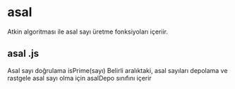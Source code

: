 # asal
Atkin algoritması ile asal sayı üretme fonksiyoları içeriir.

## asal .js
Asal sayı doğrulama isPrime(sayı)
Belirli aralıktaki, asal sayıları depolama ve rastgele asal sayı olma için
asalDepo sınıfını içerir

